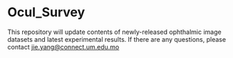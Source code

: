 # Ocul_Survey
This repository will update contents of newly-released ophthalmic image datasets and latest experimental results.
If there are any questions, please contact jie.yang@connect.um.edu.mo
